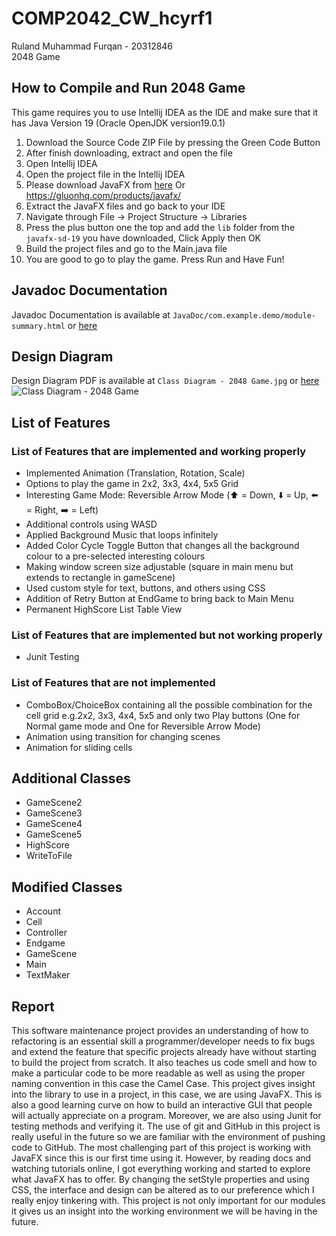 # COMP2042_CW_hcyrf1  
Ruland Muhammad Furqan - 20312846  
2048 Game

## How to Compile and Run 2048 Game
This game requires you to use Intellij IDEA as the IDE and make sure that it has Java Version 19 (Oracle OpenJDK version19.0.1)
1. Download the Source Code ZIP File by pressing the Green Code Button
2. After finish downloading, extract and open the file
3. Open Intellij IDEA
4. Open the project file in the Intellij IDEA
5. Please download JavaFX from [here](https://gluonhq.com/products/javafx/) Or https://gluonhq.com/products/javafx/
6. Extract the JavaFX files and go back to your IDE
7. Navigate through File -> Project Structure -> Libraries
8. Press the plus button one the top and add the `lib` folder from the `javafx-sd-19` you have downloaded, Click Apply then OK
9. Build the project files and go to the Main.java file
10. You are good to go to play the game. Press Run and Have Fun!

## Javadoc Documentation
Javadoc Documentation is available at `JavaDoc/com.example.demo/module-summary.html` or [here](https://github.com/ruland39/COMP2042_CW_hcyrf1/blob/827d25dfd4baf1e51a0b3da3b1aadbebac82f75f/JavaDoc/com.example.demo/module-summary.html)

## Design Diagram
Design Diagram PDF is available at `Class Diagram - 2048 Game.jpg` or [here](https://imgur.com/a/bnCNxW5)  
![Class Diagram - 2048 Game](https://user-images.githubusercontent.com/64399691/206656889-62e83f89-84f0-480e-b2a4-4a466f8bf7ec.jpg)

## List of Features
### List of Features that are implemented and working properly
- Implemented Animation (Translation, Rotation, Scale)
- Options to play the game in 2x2, 3x3, 4x4, 5x5 Grid
- Interesting Game Mode: Reversible Arrow Mode (⬆️ = Down, ⬇️ = Up, ⬅️ = Right, ➡️ = Left)
- Additional controls using WASD
- Applied Background Music that loops infinitely
- Added Color Cycle Toggle Button that changes all the background colour to a pre-selected interesting colours
- Making window screen size adjustable (square in main menu but extends to rectangle in gameScene)
- Used custom style for text, buttons, and others using CSS
- Addition of Retry Button at EndGame to bring back to Main Menu
- Permanent HighScore List Table View

### List of Features that are implemented but not working properly
- Junit Testing

### List of Features that are not implemented
- ComboBox/ChoiceBox containing all the possible combination for the cell grid e.g.2x2, 3x3, 4x4, 5x5 and only two Play buttons (One for Normal game mode and One for Reversible Arrow Mode)
- Animation using transition for changing scenes
- Animation for sliding cells

## Additional Classes
- GameScene2
- GameScene3
- GameScene4
- GameScene5
- HighScore
- WriteToFile

## Modified Classes
- Account
- Cell
- Controller
- Endgame
- GameScene
- Main
- TextMaker

## Report
This software maintenance project provides an understanding of how to refactoring is an essential skill a programmer/developer needs to fix bugs and extend the feature that specific projects already have without starting to build the project from scratch. It also teaches us code smell and how to make a particular code to be more readable as well as using the proper naming convention in this case the Camel Case. This project gives insight into the library to use in a project, in this case, we are using JavaFX. This is also a good learning curve on how to build an interactive GUI that people will actually appreciate on a program. Moreover, we are also using Junit for testing methods and verifying it. The use of git and GitHub in this project is really useful in the future so we are familiar with the environment of pushing code to GitHub. The most challenging part of this project is working with JavaFX since this is our first time using it. However, by reading docs and watching tutorials online, I got everything working and started to explore what JavaFX has to offer. By changing the setStyle properties and using CSS, the interface and design can be altered as to our preference which I really enjoy tinkering with. This project is not only important for our modules it gives us an insight into the working environment we will be having in the future.

